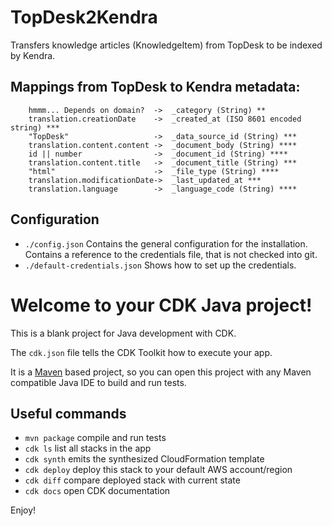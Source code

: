 # TopDesk2Kendra
Transfers knowledge articles (KnowledgeItem) from TopDesk to be indexed by Kendra.

## Mappings from TopDesk to Kendra metadata:
        hmmm... Depends on domain?  ->  _category (String) **
        translation.creationDate 	->  _created_at (ISO 8601 encoded string) ***
        "TopDesk"                   ->  _data_source_id (String) ***
        translation.content.content	->  _document_body (String) ****
        id || number                ->  _document_id (String) ****
        translation.content.title	->  _document_title (String) ***
        "html"                      ->  _file_type (String) ****
        translation.modificationDate->  _last_updated_at ***
        translation.language        ->  _language_code (String) ****


## Configuration
 * `./config.json`     Contains the general configuration for the installation. Contains a reference to the credentials file, that is not checked into git.
 * `./default-credentials.json`    Shows how to set up the credentials.
# Welcome to your CDK Java project!

This is a blank project for Java development with CDK.

The `cdk.json` file tells the CDK Toolkit how to execute your app.

It is a [Maven](https://maven.apache.org/) based project, so you can open this project with any Maven compatible Java IDE to build and run tests.

## Useful commands

 * `mvn package`     compile and run tests
 * `cdk ls`          list all stacks in the app
 * `cdk synth`       emits the synthesized CloudFormation template
 * `cdk deploy`      deploy this stack to your default AWS account/region
 * `cdk diff`        compare deployed stack with current state
 * `cdk docs`        open CDK documentation

Enjoy!

